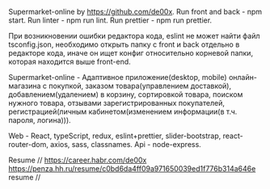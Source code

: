 Supermarket-online by https://github.com/de00x.
Run front and back - npm start.
Run linter - npm run lint.
Run prettier - npm run prettier.

При возникновении ошибки редактора кода, eslint не может найти файл tsconfig.json, необходимо открыть папку с front и back отдельно в редакторе кода, иначе он ищет конфиг относительно корневой папки, которая находится выше front-end.

Supermarket-online - Адаптивное приложение(desktop, mobile) онлайн-магазина с покупкой, заказом товара(управлением доставкой), добавлением(удалением) в корзину, сортировкой товара, поиском нужного товара, отзывами зарегистрированных покупателей, регистрацией(личным кабинетом(изменением информации(в т.ч. пароля, логина))).

Web - React, typeScript, redux, eslint+prettier, slider-bootstrap, react-router-dom, axios, sass, classnames.
Api - node-express.

Resume // https://career.habr.com/de00x https://penza.hh.ru/resume/c0bd6da4ff09a971650039ed1f776b314a646e resume //
